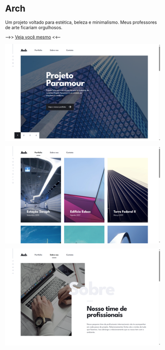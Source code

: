 # Arch

Um projeto voltado para estética, beleza e minimalismo. Meus professores de arte ficariam orgulhosos.

-->> [Veja você mesmo](https://arch-lm.netlify.app/) <<--

![Home](https://github.com/miratkd/Art-Studio/blob/main/src/assets/readme/home.png?raw=true)


![Portfolio](https://github.com/miratkd/Art-Studio/blob/main/src/assets/readme/portfolio.png?raw=true)


![about](https://github.com/miratkd/Art-Studio/blob/main/src/assets/readme/about.png?raw=true)
